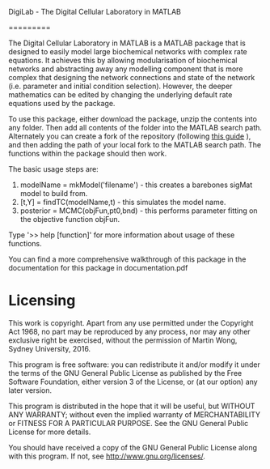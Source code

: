 DigiLab - The Digital Cellular Laboratory in MATLAB

=========

The Digital Cellular Laboratory in MATLAB is a MATLAB package that is designed to 
easily model large biochemical networks with complex rate equations. It achieves this
by allowing modularisation of biochemical networks and abstracting away any modelling 
component that is more complex that designing the network connections and state of the
network (i.e. parameter and initial condition selection). However, the deeper mathematics
can be edited by changing the underlying default rate equations used by the package.

To use this package, either download the package, unzip the contents into
any folder. Then add all contents of the folder into the MATLAB search
path. Alternately you can create a fork of the repository (following [this
guide](https://help.github.com/articles/fork-a-repo/) ), and then adding the
path of your local fork to the MATLAB search path. The functions within the
package should then work.

The basic usage steps are:

1. modelName = mkModel('filename') - this creates a barebones sigMat model to build from.
2. [t,Y] = findTC(modelName,t) - this simulates the model name.
3. posterior = MCMC(objFun,pt0,bnd) - this performs parameter fitting on 
                                         the objective function objFun.

Type '>> help [function]' for more information about usage of these functions.

You can find a more comprehensive walkthrough of this package in the 
documentation for this package in documentation.pdf

Licensing
=========

This work is copyright. Apart from any use permitted under the 
Copyright Act 1968, no part may be reproduced by any process, 
nor may any other exclusive right be exercised, without the permission
of Martin Wong, Sydney University, 2016.



This program is free software: you can redistribute it and/or modify 
it under the terms of the GNU General Public License as published by 
the Free Software Foundation, either version 3 of the License, or 
(at our option) any later version.





This program is distributed in the hope that it will be useful, 
but WITHOUT ANY WARRANTY; without even the implied warranty of
MERCHANTABILITY or FITNESS FOR A PARTICULAR PURPOSE. See the
GNU General Public License for more details.



You should have received a copy of the GNU General Public License 
along with this program.  If not, see <http://www.gnu.org/licenses/>.
